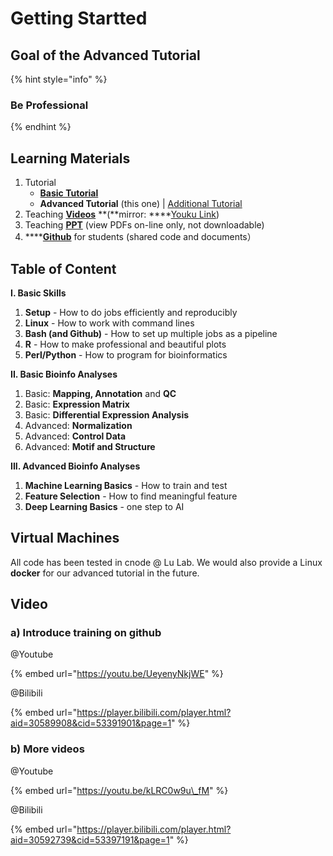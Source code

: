 # Getting Startted

## Goal of the Advanced Tutorial

{% hint style="info" %}
### **Be Professional**
{% endhint %}

## Learning Materials

1. Tutorial 
   * [**Basic Tutorial**](https://lulab2.gitbook.io/teaching)
   * **Advanced Tutorial** \(this one\) \| [Additional Tutorial](https://youngleebbs.gitbook.io/bioinfo-training/)
2. Teaching [**Videos**](https://cloud.tsinghua.edu.cn/d/db0fb4fecb5547e5b19b/) **\(**mirror: ****[Youku Link](http://list.youku.com/albumlist/show/id_51618375.html)\)
3. Teaching [**PPT**](https://www.jianguoyun.com/p/DTwA_GEQ0NLuBRjA9UY) \(view PDFs on-line only, not downloadable\)
4. \*\*\*\*[**Github**](https://lulab.github.io/training) for students \(shared code and documents）

## Table of Content

**I. Basic Skills**

1. **Setup** - How to do  jobs efficiently and reproducibly 
2. **Linux** - How to work with command lines
3. **Bash \(and Github\)** - How to set up multiple jobs as a pipeline
4. **R** - How to make professional and beautiful plots
5. **Perl/Python** - How to program for bioinformatics

**II. Basic Bioinfo Analyses**

1. Basic: **Mapping, Annotation** and **QC**
2. Basic: **Expression Matrix**
3. Basic: **Differential Expression Analysis**
4. Advanced: **Normalization**
5. Advanced: **Control Data**
6. Advanced: **Motif and Structure**

**III. Advanced Bioinfo Analyses**

1. **Machine Learning Basics** - How to train and test
2. **Feature Selection** - How to find meaningful feature
3. **Deep Learning Basics** - one step to AI

## Virtual Machines

All code has been tested in cnode @ Lu Lab. We would also provide a Linux **docker** for our advanced tutorial in the future.



## Video 

### a\) Introduce training on github 

@Youtube

{% embed url="https://youtu.be/UeyenyNkjWE" %}

@Bilibili

{% embed url="https://player.bilibili.com/player.html?aid=30589908&cid=53391901&page=1" %}

### b\) More videos

@Youtube

{% embed url="https://youtu.be/kLRC0w9u\_fM" %}

@Bilibili

{% embed url="https://player.bilibili.com/player.html?aid=30592739&cid=53397191&page=1" %}

